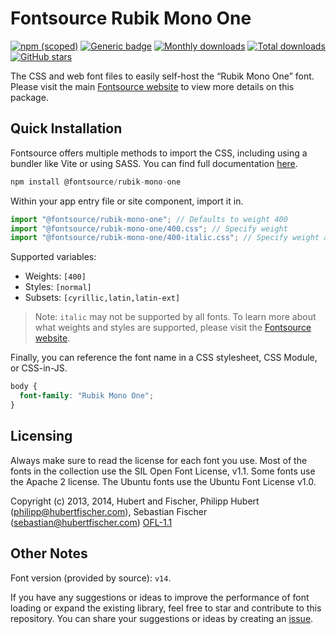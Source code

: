 # Fontsource Rubik Mono One

[![npm (scoped)](https://img.shields.io/npm/v/@fontsource/rubik-mono-one?color=brightgreen)](https://www.npmjs.com/package/@fontsource/rubik-mono-one) [![Generic badge](https://img.shields.io/badge/fontsource-passing-brightgreen)](https://github.com/fontsource/fontsource) [![Monthly downloads](https://badgen.net/npm/dm/@fontsource/rubik-mono-one)](https://github.com/fontsource/fontsource) [![Total downloads](https://badgen.net/npm/dt/@fontsource/rubik-mono-one)](https://github.com/fontsource/fontsource) [![GitHub stars](https://img.shields.io/github/stars/fontsource/fontsource.svg?style=social&label=Star)](https://github.com/fontsource/fontsource/stargazers)

The CSS and web font files to easily self-host the “Rubik Mono One” font. Please visit the main [Fontsource website](https://fontsource.org/fonts/rubik-mono-one) to view more details on this package.

## Quick Installation

Fontsource offers multiple methods to import the CSS, including using a bundler like Vite or using SASS. You can find full documentation [here](https://fontsource.org/docs/getting-started/introduction).

```javascript
npm install @fontsource/rubik-mono-one
```

Within your app entry file or site component, import it in.

```javascript
import "@fontsource/rubik-mono-one"; // Defaults to weight 400
import "@fontsource/rubik-mono-one/400.css"; // Specify weight
import "@fontsource/rubik-mono-one/400-italic.css"; // Specify weight and style
```

Supported variables:
- Weights: `[400]`
- Styles: `[normal]`
- Subsets: `[cyrillic,latin,latin-ext]`

> Note: `italic` may not be supported by all fonts. To learn more about what weights and styles are supported, please visit the [Fontsource website](https://fontsource.org/fonts/rubik-mono-one).

Finally, you can reference the font name in a CSS stylesheet, CSS Module, or CSS-in-JS.

```css
body {
  font-family: "Rubik Mono One";
}
```

## Licensing
Always make sure to read the license for each font you use. Most of the fonts in the collection use the SIL Open Font License, v1.1. Some fonts use the Apache 2 license. The Ubuntu fonts use the Ubuntu Font License v1.0.

Copyright (c) 2013, 2014, Hubert and Fischer, Philipp Hubert (philipp@hubertfischer.com), Sebastian Fischer (sebastian@hubertfischer.com)
[OFL-1.1](http://scripts.sil.org/OFL)

## Other Notes
Font version (provided by source): `v14`.

If you have any suggestions or ideas to improve the performance of font loading or expand the existing library, feel free to star and contribute to this repository. You can share your suggestions or ideas by creating an [issue](https://github.com/fontsource/fontsource/issues).